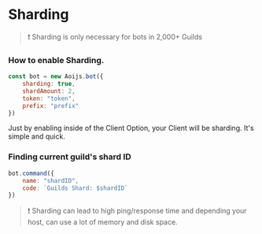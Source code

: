# Sharding

> ❗ Sharding is only necessary for bots in 2,000+ Guilds

### How to enable Sharding.

```javascript
const bot = new Aoijs.bot({
    sharding: true,
    shardAmount: 2,
    token: "token",
    prefix: "prefix"
})
```

Just by enabling inside of the Client Option, your Client will be sharding. It's simple and quick.

### Finding current guild's shard ID

```javascript
bot.command({
    name: "shardID",
    code: `Guilds Shard: $shardID`
})
```

> ❗ Sharding can lead to high ping/response time and depending your host, can use a lot of memory and disk space.
